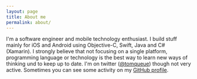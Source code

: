 ```yaml
---
layout: page
title: About me
permalink: about/
---
```


I'm a software engineer and mobile technology enthusiast. I build stuff mainly for iOS and Android using Objective-C, Swift, Java and C# (Xamarin). I strongly believe that not focusing on a single platform, programming language or technology is the best way to learn new ways of thinking und to keep up to date. I'm on twitter ([@tomqueue](https://twitter.com/tomqueue)) though not very active. Sometimes you can see some activity on my [GitHub profile](https://github.com/tomquist).